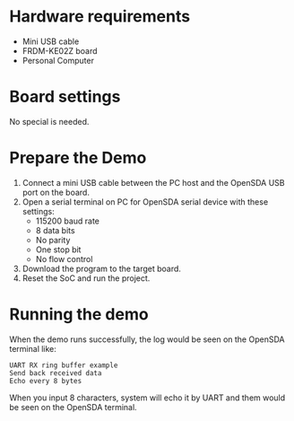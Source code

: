 Hardware requirements
===================
- Mini USB cable
- FRDM-KE02Z board
- Personal Computer

Board settings
============
No special is needed.

Prepare the Demo
===============
1.  Connect a mini USB cable between the PC host and the OpenSDA USB port on the board.
2.  Open a serial terminal on PC for OpenSDA serial device with these settings:
    - 115200 baud rate
    - 8 data bits
    - No parity
    - One stop bit
    - No flow control
3.  Download the program to the target board.
4.  Reset the SoC and run the project.

Running the demo
===============
When the demo runs successfully, the log would be seen on the OpenSDA terminal like:

~~~~~~~~~~~~~~~~~~~~~~~~~~~~~~
UART RX ring buffer example
Send back received data
Echo every 8 bytes
~~~~~~~~~~~~~~~~~~~~~~~~~~~~~~

When you input 8 characters, system will echo it by UART and them would be seen on the OpenSDA terminal.